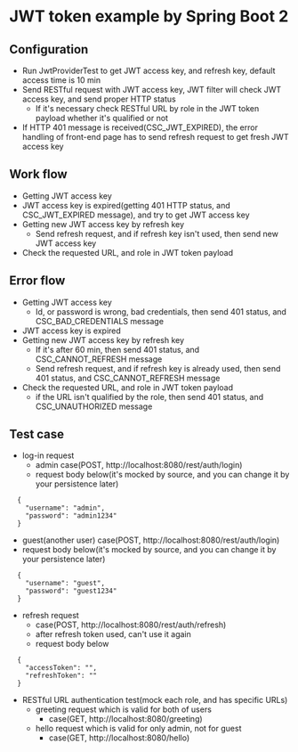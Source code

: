 # JWT token example by Spring Boot 2

## Configuration
- Run JwtProviderTest to get JWT access key, and refresh key, default access time is 10 min
- Send RESTful request with JWT access key, JWT filter will check JWT access key, and send proper HTTP status
  - If it's necessary check RESTful URL by role in the JWT token payload whether it's qualified or not
- If HTTP 401 message is received(CSC_JWT_EXPIRED), the error handling of front-end page has to send refresh request to get fresh JWT access key

## Work flow
- Getting JWT access key
- JWT access key is expired(getting 401 HTTP status, and CSC_JWT_EXPIRED message), and try to get JWT access key
- Getting new JWT access key by refresh key
  - Send refresh request, and if refresh key isn't used, then send new JWT access key
- Check the requested URL, and role in JWT token payload

## Error flow
- Getting JWT access key
  - Id, or password is wrong, bad credentials, then send 401 status, and CSC_BAD_CREDENTIALS message
- JWT access key is expired
- Getting new JWT access key by refresh key
  - If it's after 60 min, then send 401 status, and CSC_CANNOT_REFRESH message
  - Send refresh request, and if refresh key is already used, then send 401 status, and CSC_CANNOT_REFRESH message
- Check the requested URL, and role in JWT token payload
  - if the URL isn't qualified by the role, then send 401 status, and CSC_UNAUTHORIZED message

## Test case
- log-in request
  - admin case(POST, http://localhost:8080/rest/auth/login)
  - request body below(it's mocked by source, and you can change it by your persistence later)
```
  {
    "username": "admin",
    "password": "admin1234"
  }
```
  - guest(another user) case(POST, http://localhost:8080/rest/auth/login)
  - request body below(it's mocked by source, and you can change it by your persistence later)
```
  {
    "username": "guest",
    "password": "guest1234"
  }
```
- refresh request
  - case(POST, http://localhost:8080/rest/auth/refresh)
  - after refresh token used, can't use it again
  - request body below
```
  {
    "accessToken": "",
    "refreshToken": ""
  }
```
- RESTful URL authentication test(mock each role, and has specific URLs)
  - greeting request which is valid for both of users
    - case(GET, http://localhost:8080/greeting)
  - hello request which is valid for only admin, not for guest
    - case(GET, http://localhost:8080/hello)
  